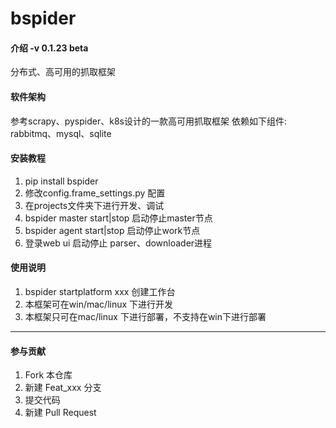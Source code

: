 # bspider

#### 介绍 -v 0.1.23 beta
分布式、高可用的抓取框架

#### 软件架构
参考scrapy、pyspider、k8s设计的一款高可用抓取框架
依赖如下组件: rabbitmq、mysql、sqlite


#### 安装教程

1. pip install bspider
2. 修改config.frame_settings.py 配置
3. 在projects文件夹下进行开发、调试
5. bspider master start|stop 启动停止master节点
6. bspider agent start|stop 启动停止work节点
7. 登录web ui 启动停止 parser、downloader进程

#### 使用说明

1. bspider startplatform xxx 创建工作台
2. 本框架可在win/mac/linux 下进行开发
3. 本框架只可在mac/linux 下进行部署，不支持在win下进行部署
***

#### 参与贡献

1. Fork 本仓库
2. 新建 Feat_xxx 分支
3. 提交代码
4. 新建 Pull Request


